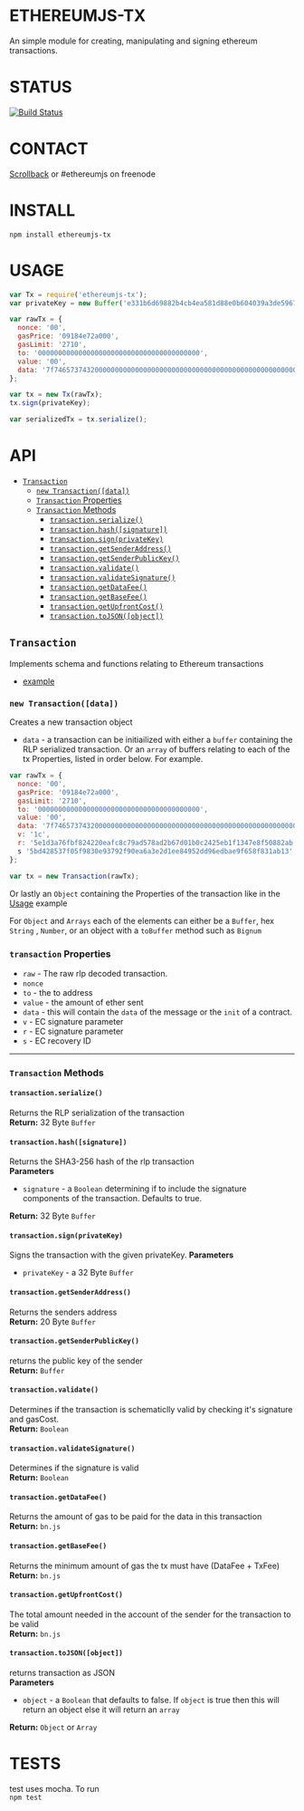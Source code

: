 # ETHEREUMJS-TX
An simple module for creating, manipulating and signing ethereum transactions. 

# STATUS
 [![Build Status](https://travis-ci.org/ethereum/ethereumjs-tx.svg)](https://travis-ci.org/ethereum/ethereumjs-tx)

# CONTACT
 [Scrollback](https://scrollback.io/ethereumjs/all/all-messages) or #ethereumjs on freenode

# INSTALL
`npm install ethereumjs-tx`

# USAGE
```javascript
var Tx = require('ethereumjs-tx');
var privateKey = new Buffer('e331b6d69882b4cb4ea581d88e0b604039a3de5967688d3dcffdd2270c0fd109', 'hex');

var rawTx = {
  nonce: '00',
  gasPrice: '09184e72a000', 
  gasLimit: '2710',
  to: '0000000000000000000000000000000000000000', 
  value: '00', 
  data: '7f7465737432000000000000000000000000000000000000000000000000000000600057'
};

var tx = new Tx(rawTx);
tx.sign(privateKey);

var serializedTx = tx.serialize();

```

# API

- [`Transaction`](#transaction)
    - [`new Transaction([data])`](#new-transactiondata)
    - [`Transaction` Properties](#transaction-properties)
    - [`Transaction` Methods](#transaction-methods)
        - [`transaction.serialize()`](#transactionserialize) 
        - [`transaction.hash([signature])`](#transactionhashsignature)
        - [`transaction.sign(privateKey)`](#transactionsignprivatekey)
        - [`transaction.getSenderAddress()`](#transactiongetsenderaddress)
        - [`transaction.getSenderPublicKey()`](#transactiongetsenderpublickey)
        - [`transaction.validate()`](#transactionvalidate)
        - [`transaction.validateSignature()`](#transactionvalidatesignature)
        - [`transaction.getDataFee()`](#transactiongetdatafee)
        - [`transaction.getBaseFee()`](#transactiongetbasefee)
        - [`transaction.getUpfrontCost()`](#transactiongetupfrontcost)
        - [`transaction.toJSON([object])`](#transactiontojsonobject)

## `Transaction`
Implements schema and functions relating to Ethereum transactions
- [example](https://github.com/ethereum/ethereumjs-tx/blob/master/examples/transactions.js)

### `new Transaction([data])`
Creates a new transaction object
- `data` - a transaction can be initiailized with either a `buffer` containing the RLP serialized transaction. 
 Or an `array` of buffers relating to each of the tx Properties, listed in order below.  For example.
```javascript
var rawTx = {
  nonce: '00',
  gasPrice: '09184e72a000', 
  gasLimit: '2710',
  to: '0000000000000000000000000000000000000000', 
  value: '00', 
  data: '7f7465737432000000000000000000000000000000000000000000000000000000600057',
  v: '1c', 
  r: '5e1d3a76fbf824220eafc8c79ad578ad2b67d01b0c2425eb1f1347e8f50882ab',
  s '5bd428537f05f9830e93792f90ea6a3e2d1ee84952dd96edbae9f658f831ab13'
};

var tx = new Transaction(rawTx);
```
Or lastly an `Object` containing the Properties of the transaction like in the [Usage](#usage) example

For `Object` and `Arrays` each of the elements can either be a `Buffer`, hex `String` , `Number`, or an object with a `toBuffer` method such as `Bignum`

### `transaction` Properties
- `raw` - The raw rlp decoded transaction.
- `nonce` 
- `to` - the to address
- `value` - the amount of ether sent
- `data` - this will contain the `data` of the message or the `init` of a contract.
- `v` - EC signature parameter
- `r` - EC signature parameter
- `s` - EC recovery ID

--------------------------------------------------------

### `Transaction` Methods

#### `transaction.serialize()`
Returns the RLP serialization of the transaction  
**Return:** 32 Byte `Buffer`

#### `transaction.hash([signature])`
Returns the SHA3-256 hash of the rlp transaction  
**Parameters**  
- `signature` - a `Boolean` determining if to include the signature components of the transaction. Defaults to true. 

**Return:** 32 Byte `Buffer`

#### `transaction.sign(privateKey)`
Signs the transaction with the given privateKey.
**Parameters**  
- `privateKey` - a 32 Byte `Buffer`

#### `transaction.getSenderAddress()`
Returns the senders address  
**Return:** 20 Byte `Buffer`

#### `transaction.getSenderPublicKey()`
returns the public key of the  sender  
**Return:** `Buffer`

#### `transaction.validate()`
Determines if the transaction is schematiclly valid by checking it's signature and gasCost.  
**Return:** `Boolean` 

#### `transaction.validateSignature()`
Determines if the signature is valid  
**Return:** `Boolean` 

#### `transaction.getDataFee()`
Returns the amount of gas to be paid for the data in this transaction  
**Return:** `bn.js` 

#### `transaction.getBaseFee()`
Returns the minimum amount of gas the tx must have (DataFee + TxFee)  
**Return:** `bn.js` 

#### `transaction.getUpfrontCost()`
The total amount needed in the account of the sender for the transaction to be valid  
**Return:** `bn.js` 

#### `transaction.toJSON([object])`
returns transaction as JSON  
**Parameters**  
- `object` - a `Boolean` that defaults to false. If `object` is true then this will return an object else it will return an `array`  

**Return:** `Object` or `Array`

# TESTS
test uses mocha. To run  
`npm test`

